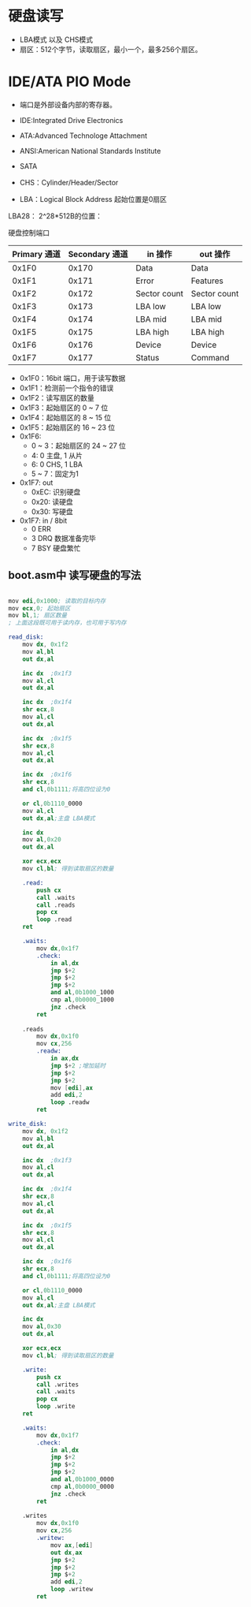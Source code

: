 # 硬盘读写
- LBA模式 以及 CHS模式
- 扇区：512个字节，读取扇区，最小一个，最多256个扇区。

# IDE/ATA PIO Mode

- 端口是外部设备内部的寄存器。
- IDE:Integrated Drive Electronics
- ATA:Advanced Technologe Attachment
- ANSI:American National Standards Institute
- SATA

- CHS：Cylinder/Header/Sector 
- LBA：Logical Block Address 起始位置是0扇区

LBA28： 2^28*512B的位置：

硬盘控制端口

| Primary 通道            | Secondary 通道 | in 操作      | out 操作     |
| ----------------------- | -------------- | ------------ | ------------ |
| 0x1F0                   | 0x170          | Data         | Data         |
| 0x1F1                   | 0x171          | Error        | Features     |
| 0x1F2                   | 0x172          | Sector count | Sector count |
| 0x1F3                   | 0x173          | LBA low      | LBA low      |
| 0x1F4                   | 0x174          | LBA mid      | LBA mid      |
| 0x1F5                   | 0x175          | LBA high     | LBA high     |
| 0x1F6                   | 0x176          | Device       | Device       |
| 0x1F7                   | 0x177          | Status       | Command      |

- 0x1F0：16bit 端口，用于读写数据
- 0x1F1：检测前一个指令的错误
- 0x1F2：读写扇区的数量
- 0x1F3：起始扇区的 0 ~ 7 位
- 0x1F4：起始扇区的 8 ~ 15 位
- 0x1F5：起始扇区的 16 ~ 23 位
- 0x1F6:
    - 0 ~ 3：起始扇区的 24 ~ 27 位
    - 4: 0 主盘, 1 从片
    - 6: 0 CHS, 1 LBA
    - 5 ~ 7：固定为1
- 0x1F7: out
    - 0xEC: 识别硬盘
    - 0x20: 读硬盘
    - 0x30: 写硬盘
- 0x1F7: in / 8bit
    - 0 ERR
    - 3 DRQ 数据准备完毕
    - 7 BSY 硬盘繁忙


## boot.asm中 读写硬盘的写法
```s

mov edi,0x1000; 读取的目标内存
mov ecx,0; 起始扇区
mov bl,1; 扇区数量
; 上面这段既可用于读内存，也可用于写内存

read_disk:
    mov dx, 0x1f2
    mov al,bl
    out dx,al

    inc dx  ;0x1f3
    mov al,cl
    out dx,al

    inc dx  ;0x1f4
    shr ecx,8
    mov al,cl
    out dx,al

    inc dx  ;0x1f5
    shr ecx,8
    mov al,cl
    out dx,al

    inc dx  ;0x1f6
    shr ecx,8
    and cl,0b1111;将高四位设为0

    or cl,0b1110_0000
    mov al,cl
    out dx,al;主盘 LBA模式

    inc dx  
    mov al,0x20
    out dx,al

    xor ecx,ecx
    mov cl,bl; 得到读取扇区的数量

    .read:
        push cx
        call .waits
        call .reads
        pop cx
        loop .read
    ret

    .waits:
        mov dx,0x1f7
        .check:
            in al,dx
            jmp $+2
            jmp $+2
            jmp $+2
            and al,0b1000_1000
            cmp al,0b0000_1000
            jnz .check
        ret
    
    .reads
        mov dx,0x1f0
        mov cx,256
        .readw:
            in ax,dx
            jmp $+2 ;增加延时
            jmp $+2
            jmp $+2
            mov [edi],ax
            add edi,2
            loop .readw
        ret

write_disk:
    mov dx, 0x1f2
    mov al,bl
    out dx,al

    inc dx  ;0x1f3
    mov al,cl
    out dx,al

    inc dx  ;0x1f4
    shr ecx,8
    mov al,cl
    out dx,al

    inc dx  ;0x1f5
    shr ecx,8
    mov al,cl
    out dx,al

    inc dx  ;0x1f6
    shr ecx,8
    and cl,0b1111;将高四位设为0

    or cl,0b1110_0000
    mov al,cl
    out dx,al;主盘 LBA模式

    inc dx  
    mov al,0x30
    out dx,al

    xor ecx,ecx
    mov cl,bl; 得到读取扇区的数量

    .write:
        push cx
        call .writes
        call .waits
        pop cx
        loop .write
    ret

    .waits:
        mov dx,0x1f7
        .check:
            in al,dx
            jmp $+2
            jmp $+2
            jmp $+2
            and al,0b1000_0000
            cmp al,0b0000_0000
            jnz .check
        ret
    
    .writes
        mov dx,0x1f0
        mov cx,256
        .writew:
            mov ax,[edi]
            out dx,ax
            jmp $+2
            jmp $+2
            jmp $+2
            add edi,2
            loop .writew
        ret
```